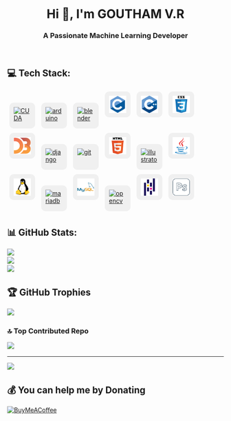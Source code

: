 <h1 align="center">Hi 👋, I'm GOUTHAM V.R</h1>
<h3 align="center">A Passionate Machine Learning Developer</h3>

<p align="left"> <a href="https://twitter.com/" target="blank"><img src="https://img.shields.io/twitter/follow/?logo=twitter&style=for-the-badge" alt="" /></a> </p>

## 💻 Tech Stack:
<p align="left">
    <a href="https://developer.nvidia.com/cuda-zone" style="display: inline-flex; align-items: center; justify-content: center; width: 60px; height: 60px; background-color: #f0f0f0; border-radius: 10px; margin: 5px;">
        <img src="https://img.icons8.com/?size=100&id=yqf95864UzeQ&format=png&color=000000" alt="CUDA" width="40" height="40"/>
    </a>
    <a href="https://www.arduino.cc/" target="_blank" rel="noreferrer" style="display: inline-flex; align-items: center; justify-content: center; width: 60px; height: 60px; background-color: #f0f0f0; border-radius: 10px; margin: 5px;">
        <img src="https://cdn.worldvectorlogo.com/logos/arduino-1.svg" alt="arduino" width="40" height="40"/>
    </a>
    <a href="https://www.blender.org/" target="_blank" rel="noreferrer" style="display: inline-flex; align-items: center; justify-content: center; width: 60px; height: 60px; background-color: #f0f0f0; border-radius: 10px; margin: 5px;">
        <img src="https://download.blender.org/branding/community/blender_community_badge_white.svg" alt="blender" width="40" height="40"/>
    </a>
    <a href="https://www.cprogramming.com/" target="_blank" rel="noreferrer" style="display: inline-flex; align-items: center; justify-content: center; width: 60px; height: 60px; background-color: #f0f0f0; border-radius: 10px; margin: 5px;">
        <img src="https://raw.githubusercontent.com/devicons/devicon/master/icons/c/c-original.svg" alt="c" width="40" height="40"/>
    </a>
    <a href="https://www.w3schools.com/cpp/" target="_blank" rel="noreferrer" style="display: inline-flex; align-items: center; justify-content: center; width: 60px; height: 60px; background-color: #f0f0f0; border-radius: 10px; margin: 5px;">
        <img src="https://raw.githubusercontent.com/devicons/devicon/master/icons/cplusplus/cplusplus-original.svg" alt="cplusplus" width="40" height="40"/>
    </a>
    <a href="https://www.w3schools.com/css/" target="_blank" rel="noreferrer" style="display: inline-flex; align-items: center; justify-content: center; width: 60px; height: 60px; background-color: #f0f0f0; border-radius: 10px; margin: 5px;">
        <img src="https://raw.githubusercontent.com/devicons/devicon/master/icons/css3/css3-original-wordmark.svg" alt="css3" width="40" height="40"/>
    </a>
    <a href="https://d3js.org/" target="_blank" rel="noreferrer" style="display: inline-flex; align-items: center; justify-content: center; width: 60px; height: 60px; background-color: #f0f0f0; border-radius: 10px; margin: 5px;">
        <img src="https://raw.githubusercontent.com/devicons/devicon/master/icons/d3js/d3js-original.svg" alt="d3js" width="40" height="40"/>
    </a>
    <a href="https://www.djangoproject.com/" target="_blank" rel="noreferrer" style="display: inline-flex; align-items: center; justify-content: center; width: 60px; height: 60px; background-color: #f0f0f0; border-radius: 10px; margin: 5px;">
        <img src="https://cdn.worldvectorlogo.com/logos/django.svg" alt="django" width="40" height="40"/>
    </a>
    <a href="https://git-scm.com/" target="_blank" rel="noreferrer" style="display: inline-flex; align-items: center; justify-content: center; width: 60px; height: 60px; background-color: #f0f0f0; border-radius: 10px; margin: 5px;">
        <img src="https://www.vectorlogo.zone/logos/git-scm/git-scm-icon.svg" alt="git" width="40" height="40"/>
    </a>
    <a href="https://www.w3.org/html/" target="_blank" rel="noreferrer" style="display: inline-flex; align-items: center; justify-content: center; width: 60px; height: 60px; background-color: #f0f0f0; border-radius: 10px; margin: 5px;">
        <img src="https://raw.githubusercontent.com/devicons/devicon/master/icons/html5/html5-original-wordmark.svg" alt="html5" width="40" height="40"/>
    </a>
    <a href="https://www.adobe.com/in/products/illustrator.html" target="_blank" rel="noreferrer" style="display: inline-flex; align-items: center; justify-content: center; width: 60px; height: 60px; background-color: #f0f0f0; border-radius: 10px; margin: 5px;">
        <img src="https://www.vectorlogo.zone/logos/adobe_illustrator/adobe_illustrator-icon.svg" alt="illustrator" width="40" height="40"/>
    </a>
    <a href="https://www.java.com" target="_blank" rel="noreferrer" style="display: inline-flex; align-items: center; justify-content: center; width: 60px; height: 60px; background-color: #f0f0f0; border-radius: 10px; margin: 5px;">
        <img src="https://raw.githubusercontent.com/devicons/devicon/master/icons/java/java-original.svg" alt="java" width="40" height="40"/>
    </a>
    <a href="https://www.linux.org/" target="_blank" rel="noreferrer" style="display: inline-flex; align-items: center; justify-content: center; width: 60px; height: 60px; background-color: #f0f0f0; border-radius: 10px; margin: 5px;">
        <img src="https://raw.githubusercontent.com/devicons/devicon/master/icons/linux/linux-original.svg" alt="linux" width="40" height="40"/>
    </a>
    <a href="https://mariadb.org/" target="_blank" rel="noreferrer" style="display: inline-flex; align-items: center; justify-content: center; width: 60px; height: 60px; background-color: #f0f0f0; border-radius: 10px; margin: 5px;">
        <img src="https://www.vectorlogo.zone/logos/mariadb/mariadb-icon.svg" alt="mariadb" width="40" height="40"/>
    </a>
    <a href="https://www.mysql.com/" target="_blank" rel="noreferrer" style="display: inline-flex; align-items: center; justify-content: center; width: 60px; height: 60px; background-color: #f0f0f0; border-radius: 10px; margin: 5px;">
        <img src="https://raw.githubusercontent.com/devicons/devicon/master/icons/mysql/mysql-original-wordmark.svg" alt="mysql" width="40" height="40"/>
    </a>
    <a href="https://opencv.org/" target="_blank" rel="noreferrer" style="display: inline-flex; align-items: center; justify-content: center; width: 60px; height: 60px; background-color: #f0f0f0; border-radius: 10px; margin: 5px;">
        <img src="https://www.vectorlogo.zone/logos/opencv/opencv-icon.svg" alt="opencv" width="40" height="40"/>
    </a>
    <a href="https://pandas.pydata.org/" target="_blank" rel="noreferrer" style="display: inline-flex; align-items: center; justify-content: center; width: 60px; height: 60px; background-color: #f0f0f0; border-radius: 10px; margin: 5px;">
        <img src="https://raw.githubusercontent.com/devicons/devicon/2ae2a900d2f041da66e950e4d48052658d850630/icons/pandas/pandas-original.svg" alt="pandas" width="40" height="40"/>
    </a>
    <a href="https://www.photoshop.com/en" target="_blank" rel="noreferrer" style="display: inline-flex; align-items: center; justify-content: center; width: 60px; height: 60px; background-color: #f0f0f0; border-radius: 10px; margin: 5px;">
        <img src="https://raw.githubusercontent.com/devicons/devicon/master/icons/photoshop/photoshop-line.svg" alt="photoshop" width="40" height="40"/>
    </a>
</p>


## 📊 GitHub Stats:
![](https://github-readme-stats.vercel.app/api?username=Goutham-VR&theme=dark&hide_border=false&include_all_commits=false&count_private=false)<br/>
![](https://github-readme-streak-stats.herokuapp.com/?user=Goutham-VR&theme=dark&hide_border=false)<br/>
![](https://github-readme-stats.vercel.app/api/top-langs/?username=Goutham-VR&theme=dark&hide_border=false&include_all_commits=false&count_private=false&layout=compact)

## 🏆 GitHub Trophies
![](https://github-profile-trophy.vercel.app/?username=Goutham-VR&theme=synthwave&no-frame=true&no-bg=true&margin-w=4)

### 🔝 Top Contributed Repo
![](https://github-contributor-stats.vercel.app/api?username=Goutham-VR&limit=5&theme=shadow_green&combine_all_yearly_contributions=true)

---
[![](https://visitcount.itsvg.in/api?id=Goutham-VR&icon=2&color=3)](https://visitcount.itsvg.in)

## 💰 You can help me by Donating
[![BuyMeACoffee](https://img.shields.io/badge/Buy%20Me%20a%20Coffee-ffdd00?style=for-the-badge&logo=buy-me-a-coffee&logoColor=black)](https://buymeacoffee.com/Goutham-VR) 
